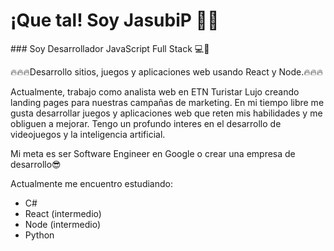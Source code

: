 <h1 lign="center">¡Que tal! Soy JasubiP 👨‍💻</h1>
### Soy Desarrollador JavaScript Full Stack 💻🤘

🔥🔥🔥Desarrollo sitios, juegos y aplicaciones web usando React y Node.🔥🔥🔥

Actualmente, trabajo como analista web en ETN Turistar Lujo creando landing pages para nuestras campañas de marketing.
En mi tiempo libre me gusta desarrollar juegos y aplicaciones web que reten mis habilidades y me obliguen a mejorar.
Tengo un profundo interes en el desarrollo de videojuegos y la inteligencia artificial.

Mi meta es ser Software Engineer en Google o crear una empresa de desarrollo😎

Actualmente me encuentro estudiando:

- C#
- React (intermedio)
- Node (intermedio)
- Python



